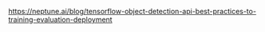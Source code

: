 

https://neptune.ai/blog/tensorflow-object-detection-api-best-practices-to-training-evaluation-deployment